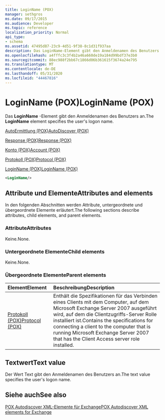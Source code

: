 ```yaml
---
title: LoginName (POX)
manager: sethgros
ms.date: 09/17/2015
ms.audience: Developer
ms.topic: reference
localization_priority: Normal
api_type:
- schema
ms.assetid: 47495d87-23c9-4d51-9f38-8c1d31f937aa
description: Das LoginName-Element gibt den Anmeldenamen des Benutzers an.
ms.openlocfilehash: a4fffc3c3f4b2a46a660de19a184d99bdf37e3b0
ms.sourcegitcommit: 88ec988f2bb67c1866d06b361615f3674a24e795
ms.translationtype: MT
ms.contentlocale: de-DE
ms.lasthandoff: 05/31/2020
ms.locfileid: "44467816"
---
```

# <a name="loginname-pox"></a><span data-ttu-id="afa26-103">LoginName (POX)</span><span class="sxs-lookup"><span data-stu-id="afa26-103">LoginName (POX)</span></span>

<span data-ttu-id="afa26-104">Das **LoginName** -Element gibt den Anmeldenamen des Benutzers an.</span><span class="sxs-lookup"><span data-stu-id="afa26-104">The **LoginName** element specifies the user's logon name.</span></span> 
  
[<span data-ttu-id="afa26-105">AutoErmittlung (POX)</span><span class="sxs-lookup"><span data-stu-id="afa26-105">AutoDiscover (POX)</span></span>](autodiscover-pox.md)
  
[<span data-ttu-id="afa26-106">Response (POX)</span><span class="sxs-lookup"><span data-stu-id="afa26-106">Response (POX)</span></span>](response-pox.md)
  
[<span data-ttu-id="afa26-107">Konto (POX)</span><span class="sxs-lookup"><span data-stu-id="afa26-107">Account (POX)</span></span>](account-pox.md)
  
[<span data-ttu-id="afa26-108">Protokoll (POX)</span><span class="sxs-lookup"><span data-stu-id="afa26-108">Protocol (POX)</span></span>](protocol-pox.md)
  
[<span data-ttu-id="afa26-109">LoginName (POX)</span><span class="sxs-lookup"><span data-stu-id="afa26-109">LoginName (POX)</span></span>](loginname-pox.md)
  
```xml
<LoginName/>
```

## <a name="attributes-and-elements"></a><span data-ttu-id="afa26-110">Attribute und Elemente</span><span class="sxs-lookup"><span data-stu-id="afa26-110">Attributes and elements</span></span>

<span data-ttu-id="afa26-111">In den folgenden Abschnitten werden Attribute, untergeordnete und übergeordnete Elemente erläutert.</span><span class="sxs-lookup"><span data-stu-id="afa26-111">The following sections describe attributes, child elements, and parent elements.</span></span>
  
### <a name="attributes"></a><span data-ttu-id="afa26-112">Attribute</span><span class="sxs-lookup"><span data-stu-id="afa26-112">Attributes</span></span>

<span data-ttu-id="afa26-113">Keine.</span><span class="sxs-lookup"><span data-stu-id="afa26-113">None.</span></span>
  
### <a name="child-elements"></a><span data-ttu-id="afa26-114">Untergeordnete Elemente</span><span class="sxs-lookup"><span data-stu-id="afa26-114">Child elements</span></span>

<span data-ttu-id="afa26-115">Keine.</span><span class="sxs-lookup"><span data-stu-id="afa26-115">None.</span></span>
  
### <a name="parent-elements"></a><span data-ttu-id="afa26-116">Übergeordnete Elemente</span><span class="sxs-lookup"><span data-stu-id="afa26-116">Parent elements</span></span>

|<span data-ttu-id="afa26-117">**Element**</span><span class="sxs-lookup"><span data-stu-id="afa26-117">**Element**</span></span>|<span data-ttu-id="afa26-118">**Beschreibung**</span><span class="sxs-lookup"><span data-stu-id="afa26-118">**Description**</span></span>|
|:-----|:-----|
|[<span data-ttu-id="afa26-119">Protokoll (POX)</span><span class="sxs-lookup"><span data-stu-id="afa26-119">Protocol (POX)</span></span>](protocol-pox.md) <br/> |<span data-ttu-id="afa26-120">Enthält die Spezifikationen für das Verbinden eines Clients mit dem Computer, auf dem Microsoft Exchange Server 2007 ausgeführt wird, auf dem die Clientzugriffs-Server Rolle installiert ist.</span><span class="sxs-lookup"><span data-stu-id="afa26-120">Contains the specifications for connecting a client to the computer that is running Microsoft Exchange Server 2007 that has the Client Access server role installed.</span></span>  <br/> |
   
## <a name="text-value"></a><span data-ttu-id="afa26-121">Textwert</span><span class="sxs-lookup"><span data-stu-id="afa26-121">Text value</span></span>

<span data-ttu-id="afa26-122">Der Wert Text gibt den Anmeldenamen des Benutzers an.</span><span class="sxs-lookup"><span data-stu-id="afa26-122">The text value specifies the user's logon name.</span></span>
  
## <a name="see-also"></a><span data-ttu-id="afa26-123">Siehe auch</span><span class="sxs-lookup"><span data-stu-id="afa26-123">See also</span></span>



[<span data-ttu-id="afa26-124">POX Autodiscover XML-Elemente für Exchange</span><span class="sxs-lookup"><span data-stu-id="afa26-124">POX Autodiscover XML elements for Exchange</span></span>](pox-autodiscover-xml-elements-for-exchange.md)

